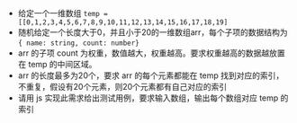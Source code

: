 - 给定一个一维数组 `temp = [[0,1,2,3,4,5,6,7,8,9,10,11,12,13,14,15,16,17,18,19]`
- 随机给定一个长度大于0，并且小于20的一维数组arr，每个子项的数据结构为 `{ name: string, count: number}`
- arr 的子项 count 为权重，数值越大，权重越高。要求权重越高的数据越放置在 temp 的中间区域。
- arr 的长度最多为20个，要求 arr 的每个元素都能在 temp 找到对应的索引，不重复，假设有20个元素，则20个元素都有自己对应的索引
- 请用 js 实现此需求给出测试用例，要求输入数组，输出每个数组对应 temp 的索引